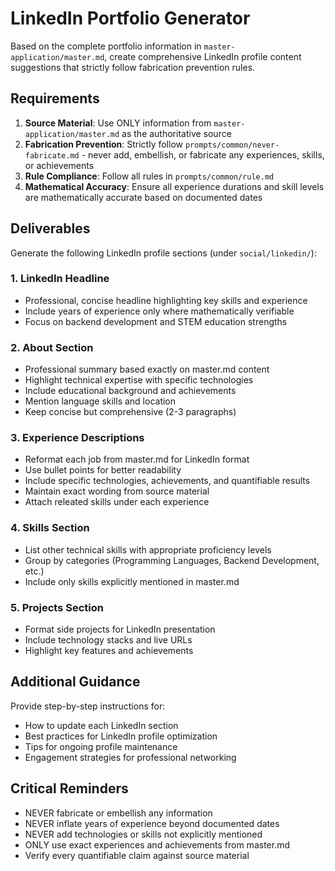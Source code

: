 # LinkedIn Portfolio Generator

Based on the complete portfolio information in `master-application/master.md`, create comprehensive LinkedIn profile content suggestions that strictly follow fabrication prevention rules.

## Requirements

1. **Source Material**: Use ONLY information from `master-application/master.md` as the authoritative source
2. **Fabrication Prevention**: Strictly follow `prompts/common/never-fabricate.md` - never add, embellish, or fabricate any experiences, skills, or achievements
3. **Rule Compliance**: Follow all rules in `prompts/common/rule.md`
4. **Mathematical Accuracy**: Ensure all experience durations and skill levels are mathematically accurate based on documented dates

## Deliverables

Generate the following LinkedIn profile sections (under `social/linkedin/`):

### 1. LinkedIn Headline
- Professional, concise headline highlighting key skills and experience
- Include years of experience only where mathematically verifiable
- Focus on backend development and STEM education strengths

### 2. About Section
- Professional summary based exactly on master.md content
- Highlight technical expertise with specific technologies
- Include educational background and achievements
- Mention language skills and location
- Keep concise but comprehensive (2-3 paragraphs)

### 3. Experience Descriptions
- Reformat each job from master.md for LinkedIn format
- Use bullet points for better readability
- Include specific technologies, achievements, and quantifiable results
- Maintain exact wording from source material
- Attach releated skills under each experience

### 4. Skills Section
- List other technical skills with appropriate proficiency levels
- Group by categories (Programming Languages, Backend Development, etc.)
- Include only skills explicitly mentioned in master.md

### 5. Projects Section
- Format side projects for LinkedIn presentation
- Include technology stacks and live URLs
- Highlight key features and achievements

## Additional Guidance

Provide step-by-step instructions for:
- How to update each LinkedIn section
- Best practices for LinkedIn profile optimization
- Tips for ongoing profile maintenance
- Engagement strategies for professional networking

## Critical Reminders

- NEVER fabricate or embellish any information
- NEVER inflate years of experience beyond documented dates
- NEVER add technologies or skills not explicitly mentioned
- ONLY use exact experiences and achievements from master.md
- Verify every quantifiable claim against source material